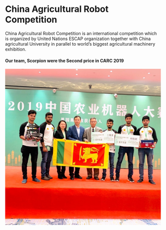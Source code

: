 # China Agricultural Robot Competition

China Agricultural Robot Competition is an international competition which is organized by United Nations ESCAP organization together with China agricultural University in parallel to world’s biggest agricultural machinery exhibition.

#### Our team, Scorpion were the Second price in CARC 2019


<center>
<img src="./media/team.JPG" alt="Drawing"/>
</center>
